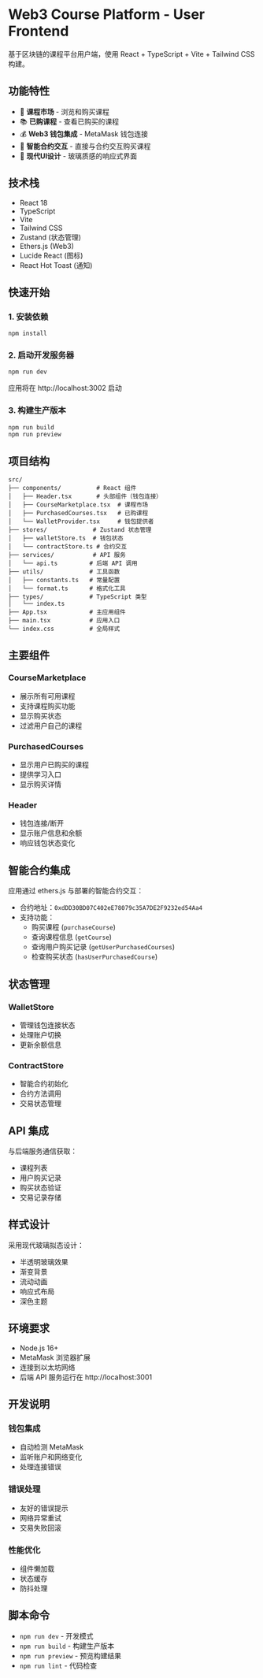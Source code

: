 # Web3 Course Platform - User Frontend

基于区块链的课程平台用户端，使用 React + TypeScript + Vite + Tailwind CSS 构建。

## 功能特性

- 🛒 **课程市场** - 浏览和购买课程
- 📚 **已购课程** - 查看已购买的课程
- 💰 **Web3 钱包集成** - MetaMask 钱包连接
- 🔗 **智能合约交互** - 直接与合约交互购买课程
- 🎨 **现代UI设计** - 玻璃质感的响应式界面

## 技术栈

- React 18
- TypeScript
- Vite
- Tailwind CSS
- Zustand (状态管理)
- Ethers.js (Web3)
- Lucide React (图标)
- React Hot Toast (通知)

## 快速开始

### 1. 安装依赖

```bash
npm install
```

### 2. 启动开发服务器

```bash
npm run dev
```

应用将在 http://localhost:3002 启动

### 3. 构建生产版本

```bash
npm run build
npm run preview
```

## 项目结构

```
src/
├── components/          # React 组件
│   ├── Header.tsx       # 头部组件（钱包连接）
│   ├── CourseMarketplace.tsx  # 课程市场
│   ├── PurchasedCourses.tsx   # 已购课程
│   └── WalletProvider.tsx     # 钱包提供者
├── stores/             # Zustand 状态管理
│   ├── walletStore.ts  # 钱包状态
│   └── contractStore.ts # 合约交互
├── services/           # API 服务
│   └── api.ts         # 后端 API 调用
├── utils/             # 工具函数
│   ├── constants.ts   # 常量配置
│   └── format.ts      # 格式化工具
├── types/             # TypeScript 类型
│   └── index.ts
├── App.tsx            # 主应用组件
├── main.tsx           # 应用入口
└── index.css          # 全局样式
```

## 主要组件

### CourseMarketplace
- 展示所有可用课程
- 支持课程购买功能
- 显示购买状态
- 过滤用户自己的课程

### PurchasedCourses  
- 显示用户已购买的课程
- 提供学习入口
- 显示购买详情

### Header
- 钱包连接/断开
- 显示账户信息和余额
- 响应钱包状态变化

## 智能合约集成

应用通过 ethers.js 与部署的智能合约交互：

- 合约地址：`0xdDD30BD07C402eE78079c35A7DE2F9232ed54Aa4`
- 支持功能：
  - 购买课程 (`purchaseCourse`)
  - 查询课程信息 (`getCourse`)
  - 查询用户购买记录 (`getUserPurchasedCourses`)
  - 检查购买状态 (`hasUserPurchasedCourse`)

## 状态管理

### WalletStore
- 管理钱包连接状态
- 处理账户切换
- 更新余额信息

### ContractStore  
- 智能合约初始化
- 合约方法调用
- 交易状态管理

## API 集成

与后端服务通信获取：
- 课程列表
- 用户购买记录
- 购买状态验证
- 交易记录存储

## 样式设计

采用现代玻璃拟态设计：
- 半透明玻璃效果
- 渐变背景
- 流动动画
- 响应式布局
- 深色主题

## 环境要求

- Node.js 16+
- MetaMask 浏览器扩展
- 连接到以太坊网络
- 后端 API 服务运行在 http://localhost:3001

## 开发说明

### 钱包集成
- 自动检测 MetaMask
- 监听账户和网络变化
- 处理连接错误

### 错误处理
- 友好的错误提示
- 网络异常重试
- 交易失败回滚

### 性能优化
- 组件懒加载
- 状态缓存
- 防抖处理

## 脚本命令

- `npm run dev` - 开发模式
- `npm run build` - 构建生产版本
- `npm run preview` - 预览构建结果
- `npm run lint` - 代码检查
